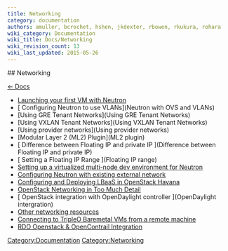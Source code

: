 ```yaml
---
title: Networking
category: documentation
authors: amuller, bcrochet, hshen, jkdexter, rbowen, rkukura, rohara
wiki_category: Documentation
wiki_title: Docs/Networking
wiki_revision_count: 13
wiki_last_updated: 2015-05-26
---
```


<div class="row">
<div class="offset1 span10">
## Networking

[ ← Docs ](Docs)

*   [ Launching your first VM with Neutron](Running_an_instance_with_Neutron)
*   [ Configuring Neutron to use VLANs](Neutron with OVS and VLANs)
*   [Using GRE Tenant Networks](Using GRE Tenant Networks)
*   [Using VXLAN Tenant Networks](Using VXLAN Tenant Networks)
*   [Using provider networks](Using provider networks)
*   [Modular Layer 2 (ML2) Plugin](ML2 plugin)
*   [ Difference between Floating IP and private IP ](Difference between Floating IP and private IP)
*   [ Setting a Floating IP Range ](Floating IP range)
*   [ Setting up a virtualized multi-node dev environment for Neutron ](NeutronLibvirtMultinodeDevEnvironment)
*   [Configuring Neutron with existing external network](Neutron_with_existing_external_network)
*   [ Configuring and Deploying LBaaS in OpenStack Havana ](LBaaS)
*   [OpenStack Networking in Too Much Detail](Networking_in_too_much_detail)
*   [ OpenStack integration with OpenDaylight controller ](OpenDaylight intergration)
*   [ Other networking resources ](Networking)
*   [ Connecting to TripleO Baremetal VMs from a remote machine](Connecting_to_TripleO_Baremetal_VMs_from_remote_machine)
*   [RDO Openstack & OpenContrail Integration](http://www.opencontrail.org/rdo-openstack-opencontrail-integration/)

<Category:Documentation> <Category:Networking>
